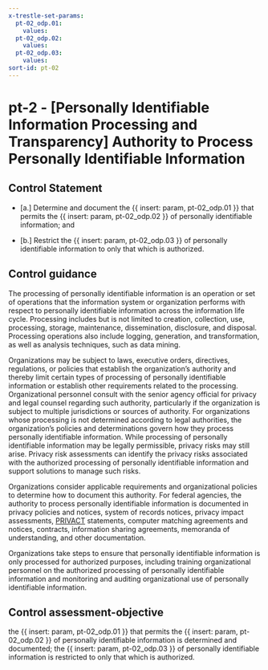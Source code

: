 ```yaml
---
x-trestle-set-params:
  pt-02_odp.01:
    values:
  pt-02_odp.02:
    values:
  pt-02_odp.03:
    values:
sort-id: pt-02
---
```


# pt-2 - \[Personally Identifiable Information Processing and Transparency\] Authority to Process Personally Identifiable Information

## Control Statement

- \[a.\] Determine and document the {{ insert: param, pt-02_odp.01 }} that permits the {{ insert: param, pt-02_odp.02 }} of personally identifiable information; and

- \[b.\] Restrict the {{ insert: param, pt-02_odp.03 }} of personally identifiable information to only that which is authorized.

## Control guidance

The processing of personally identifiable information is an operation or set of operations that the information system or organization performs with respect to personally identifiable information across the information life cycle. Processing includes but is not limited to creation, collection, use, processing, storage, maintenance, dissemination, disclosure, and disposal. Processing operations also include logging, generation, and transformation, as well as analysis techniques, such as data mining.

Organizations may be subject to laws, executive orders, directives, regulations, or policies that establish the organization’s authority and thereby limit certain types of processing of personally identifiable information or establish other requirements related to the processing. Organizational personnel consult with the senior agency official for privacy and legal counsel regarding such authority, particularly if the organization is subject to multiple jurisdictions or sources of authority. For organizations whose processing is not determined according to legal authorities, the organization’s policies and determinations govern how they process personally identifiable information. While processing of personally identifiable information may be legally permissible, privacy risks may still arise. Privacy risk assessments can identify the privacy risks associated with the authorized processing of personally identifiable information and support solutions to manage such risks.

Organizations consider applicable requirements and organizational policies to determine how to document this authority. For federal agencies, the authority to process personally identifiable information is documented in privacy policies and notices, system of records notices, privacy impact assessments, [PRIVACT](#18e71fec-c6fd-475a-925a-5d8495cf8455) statements, computer matching agreements and notices, contracts, information sharing agreements, memoranda of understanding, and other documentation.

Organizations take steps to ensure that personally identifiable information is only processed for authorized purposes, including training organizational personnel on the authorized processing of personally identifiable information and monitoring and auditing organizational use of personally identifiable information.

## Control assessment-objective

the {{ insert: param, pt-02_odp.01 }} that permits the {{ insert: param, pt-02_odp.02 }} of personally identifiable information is determined and documented;
the {{ insert: param, pt-02_odp.03 }} of personally identifiable information is restricted to only that which is authorized.

